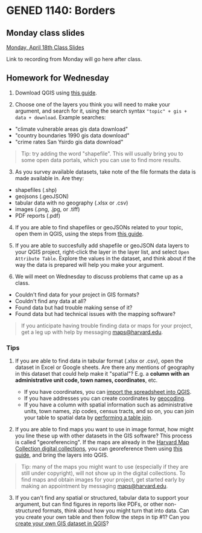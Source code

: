# GENED 1140: Borders

## Monday class slides

[Monday, April 18th Class Slides](https://harvardmapcollection.github.io/GIS-presentations/spring-2022/gened-1140)

Link to recording from Monday will go here after class. 

## Homework for Wednesday

1. Download QGIS using [this guide](https://harvardmapcollection.github.io/tutorials/qgis/download/).

2. Choose one of the layers you think you will need to make your argument, and search for it, using the search syntax `"topic" + gis + data + download`. 
Example searches:
- "climate vulnerable areas gis data download"
- "country boundaries 1990 gis data download"
- "crime rates San Ysirdo gis data download"
> Tip: try adding the word "shapefile". This will usually bring you to some open data portals, which you can use to find more results. 

3. As you survey available datasets, take note of the file formats the data is made available in. Are they:
- shapefiles (.shp)
- geojsons (.geoJSON)
- tabular data with no geography (.xlsx or .csv)
- images (.png, .jpg, or .tiff)
- PDF reports (.pdf)

4. If you are able to find shapefiles or geoJSONs related to your topic, open them in QGIS, using the steps from [this guide](https://harvardmapcollection.github.io/tutorials/qgis/open-vector/). 

5. If you are able to succesfully add shapefile or geoJSON data layers to your QGIS project, right-click the layer in the layer list, and select `Open Attribute Table`. Explore the values in the dataset, and think about if the way the data is prepared will help you make your argument.

6. We will meet on Wednesday to discuss problems that came up as a class. 
- Couldn't find data for your project in GIS formats?
- Couldn't find any data at all?
- Found data but had trouble making sense of it?
- Found data but had technical issues with the mapping software?

> If you anticipate having trouble finding data or maps for your project, get a leg up with help by messaging maps@harvard.edu. 

### Tips
1. If you are able to find data in tabular format (.xlsx or .csv), open the dataset in Excel or Google sheets. Are there any mentions of geography in this dataset that could help make it "spatial"? E.g. a **column with an administrative unit code, town names, coordinates**, etc.
    - If you have coordinates, you can [import the spreadsheet into QGIS](https://www.qgistutorials.com/en/docs/importing_spreadsheets_csv.html).
    - If you have addresses you can create coordinates by [geocoding](https://www.gislounge.com/how-to-geocode-addresses-using-qgis/).
    - If you have a column with spatial information such as administrative units, town names, zip codes, census tracts, and so on, you can join your table to spatial data by [performing a table join](https://www.qgistutorials.com/en/docs/performing_table_joins.html).

2. If you are able to find maps you want to use in image format, how might you line these up with other datasets in the GIS software? This process is called "georeferencing". If the maps are already in the [Harvard Map Collection digital collections](https://library.harvard.edu/digital-collections), you can georeference them using [this guide](https://harvardmapcollection.github.io/tutorials/allmaps/georeference/), and bring the layers into QGIS. 
> Tip: many of the maps you might want to use (especially if they are still under copyright), will not show up in the digital collections. To find maps and obtain images for your project, get started early by making an appointment by messaging maps@harvard.edu. 

3. If you can't find any spatial or structured, tabular data to support your argument, but can find figures in reports like PDFs, or other non-structured formats, think about how you might turn that into data. Can you create your own table and then follow the steps in tip #1? Can you [create your own GIS dataset in QGIS](https://docs.qgis.org/2.14/en/docs/training_manual/create_vector_data/create_new_vector.html)?






